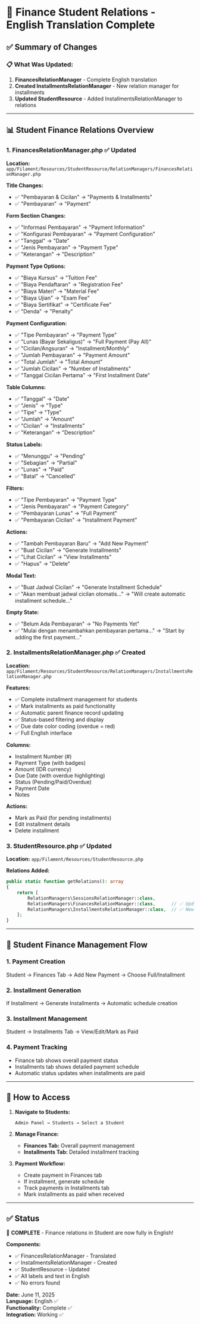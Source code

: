# 🎯 Finance Student Relations - English Translation Complete

## ✅ Summary of Changes

### 📋 What Was Updated:

1. **FinancesRelationManager** - Complete English translation
2. **Created InstallmentsRelationManager** - New relation manager for installments
3. **Updated StudentResource** - Added InstallmentsRelationManager to relations

---

## 📊 Student Finance Relations Overview

### 1. **FinancesRelationManager.php** ✅ Updated

**Location:** `app/Filament/Resources/StudentResource/RelationManagers/FinancesRelationManager.php`

**Title Changes:**

-   ✅ "Pembayaran & Cicilan" → "Payments & Installments"
-   ✅ "Pembayaran" → "Payment"

**Form Section Changes:**

-   ✅ "Informasi Pembayaran" → "Payment Information"
-   ✅ "Konfigurasi Pembayaran" → "Payment Configuration"
-   ✅ "Tanggal" → "Date"
-   ✅ "Jenis Pembayaran" → "Payment Type"
-   ✅ "Keterangan" → "Description"

**Payment Type Options:**

-   ✅ "Biaya Kursus" → "Tuition Fee"
-   ✅ "Biaya Pendaftaran" → "Registration Fee"
-   ✅ "Biaya Materi" → "Material Fee"
-   ✅ "Biaya Ujian" → "Exam Fee"
-   ✅ "Biaya Sertifikat" → "Certificate Fee"
-   ✅ "Denda" → "Penalty"

**Payment Configuration:**

-   ✅ "Tipe Pembayaran" → "Payment Type"
-   ✅ "Lunas (Bayar Sekaligus)" → "Full Payment (Pay All)"
-   ✅ "Cicilan/Angsuran" → "Installment/Monthly"
-   ✅ "Jumlah Pembayaran" → "Payment Amount"
-   ✅ "Total Jumlah" → "Total Amount"
-   ✅ "Jumlah Cicilan" → "Number of Installments"
-   ✅ "Tanggal Cicilan Pertama" → "First Installment Date"

**Table Columns:**

-   ✅ "Tanggal" → "Date"
-   ✅ "Jenis" → "Type"
-   ✅ "Tipe" → "Type"
-   ✅ "Jumlah" → "Amount"
-   ✅ "Cicilan" → "Installments"
-   ✅ "Keterangan" → "Description"

**Status Labels:**

-   ✅ "Menunggu" → "Pending"
-   ✅ "Sebagian" → "Partial"
-   ✅ "Lunas" → "Paid"
-   ✅ "Batal" → "Cancelled"

**Filters:**

-   ✅ "Tipe Pembayaran" → "Payment Type"
-   ✅ "Jenis Pembayaran" → "Payment Category"
-   ✅ "Pembayaran Lunas" → "Full Payment"
-   ✅ "Pembayaran Cicilan" → "Installment Payment"

**Actions:**

-   ✅ "Tambah Pembayaran Baru" → "Add New Payment"
-   ✅ "Buat Cicilan" → "Generate Installments"
-   ✅ "Lihat Cicilan" → "View Installments"
-   ✅ "Hapus" → "Delete"

**Modal Text:**

-   ✅ "Buat Jadwal Cicilan" → "Generate Installment Schedule"
-   ✅ "Akan membuat jadwal cicilan otomatis..." → "Will create automatic installment schedule..."

**Empty State:**

-   ✅ "Belum Ada Pembayaran" → "No Payments Yet"
-   ✅ "Mulai dengan menambahkan pembayaran pertama..." → "Start by adding the first payment..."

### 2. **InstallmentsRelationManager.php** ✅ Created

**Location:** `app/Filament/Resources/StudentResource/RelationManagers/InstallmentsRelationManager.php`

**Features:**

-   ✅ Complete installment management for students
-   ✅ Mark installments as paid functionality
-   ✅ Automatic parent finance record updating
-   ✅ Status-based filtering and display
-   ✅ Due date color coding (overdue = red)
-   ✅ Full English interface

**Columns:**

-   Installment Number (#)
-   Payment Type (with badges)
-   Amount (IDR currency)
-   Due Date (with overdue highlighting)
-   Status (Pending/Paid/Overdue)
-   Payment Date
-   Notes

**Actions:**

-   Mark as Paid (for pending installments)
-   Edit installment details
-   Delete installment

### 3. **StudentResource.php** ✅ Updated

**Location:** `app/Filament/Resources/StudentResource.php`

**Relations Added:**

```php
public static function getRelations(): array
{
    return [
        RelationManagers\SessionsRelationManager::class,
        RelationManagers\FinancesRelationManager::class,      // ✅ Updated
        RelationManagers\InstallmentsRelationManager::class,  // ✅ New
    ];
}
```

---

## 🔄 Student Finance Management Flow

### **1. Payment Creation**

Student → Finances Tab → Add New Payment → Choose Full/Installment

### **2. Installment Generation**

If Installment → Generate Installments → Automatic schedule creation

### **3. Installment Management**

Student → Installments Tab → View/Edit/Mark as Paid

### **4. Payment Tracking**

-   Finance tab shows overall payment status
-   Installments tab shows detailed payment schedule
-   Automatic status updates when installments are paid

---

## 🚀 How to Access

1. **Navigate to Students:**

    ```
    Admin Panel → Students → Select a Student
    ```

2. **Manage Finance:**

    - **Finances Tab:** Overall payment management
    - **Installments Tab:** Detailed installment tracking

3. **Payment Workflow:**
    - Create payment in Finances tab
    - If installment, generate schedule
    - Track payments in Installments tab
    - Mark installments as paid when received

---

## ✅ Status

🎯 **COMPLETE** - Finance relations in Student are now fully in English!

**Components:**

-   ✅ FinancesRelationManager - Translated
-   ✅ InstallmentsRelationManager - Created
-   ✅ StudentResource - Updated
-   ✅ All labels and text in English
-   ✅ No errors found

**Date:** June 11, 2025  
**Language:** English ✅  
**Functionality:** Complete ✅  
**Integration:** Working ✅
